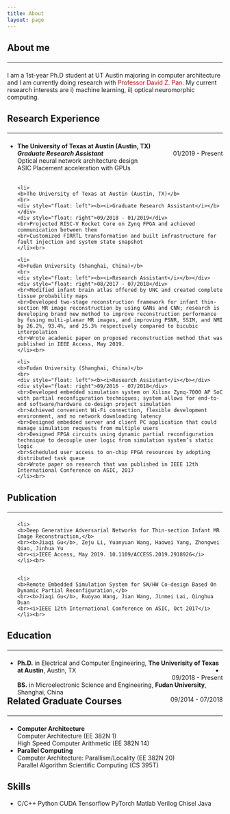 ```yaml
---
title: About
layout: page
---
```


<h2>About me<hr></h2>
<p>I am a 1st-year Ph.D student at UT Austin majoring in computer architecture and I am currently doing research with <a href="http://users.ece.utexas.edu/~dpan/" style="text-decoration : none;color: #cc0000"> Professor David Z. Pan</a>. My current research interests are i) machine learning, ii) optical neuromorphic computing.
</p>


<h2>Research Experience<hr></h2>
<ul> 
    <li>
    <b>The University of Texas at Austin (Austin, TX)</b>
    <br>
    <div style="float: left"><b><i>Graduate Research Assistant</i></b></div>
    <div style="float: right">01/2019 - Present</div>
    <br>Optical neural network architecture design
    <br>ASIC Placement acceleration with GPUs
    </li><br>
	
    <li>
    <b>The University of Texas at Austin (Austin, TX)</b>
    <br>
    <div style="float: left"><b><i>Graduate Research Assistant</i></b></div>
    <div style="float: right">09/2018 - 01/2019</div>
    <br>Projected RISC-V Rocket Core on Zynq FPGA and achieved communication between them
    <br>Customized FIRRTL transformation and built infrastructure for fault injection and system state snapshot
    </li><br>

    <li>
    <b>Fudan University (Shanghai, China)</b>
    <br>
    <div style="float: left"><b><i>Research Assistant</i></b></div>
    <div style="float: right">08/2017 - 07/2018</div>
    <br>Modified infant brain atlas offered by UNC and created complete tissue probability maps
    <br>Developed two-stage reconstruction framework for infant thin-section MR image reconstruction by using GANs and CNN; research is developing brand new method to improve reconstruction performance by fusing multi-planar MR images, and improving PSNR, SSIM, and NMI by 26.2%, 93.4%, and 25.3% respectively compared to bicubic interpolation
    <br>Wrote academic paper on proposed reconstruction method that was published in IEEE Access, May 2019.
    </li><br>

    <li>
    <b>Fudan University (Shanghai, China)</b>
    <br>
    <div style="float: left"><b><i>Research Assistant</i></b></div>
    <div style="float: right">09/2016 - 07/2018</div>
    <br>Developed embedded simulation system on Xilinx Zynq-7000 AP SoC with partial reconfiguration techniques; system allows for end-to-end software/hardware co-design project simulation
    <br>Achieved convenient Wi-Fi connection, flexible development environment, and no network downloading latency
    <br>Designed embedded server and client PC application that could manage simulation requests from multiple users
    <br>Designed FPGA circuits using dynamic partial reconfiguration technique to decouple user logic from simulation system’s static logic
    <br>Scheduled user access to on-chip FPGA resources by adopting distributed task queue
    <br>Wrote paper on research that was published in IEEE 12th International Conference on ASIC, 2017
    </li><br>
    
</ul>

<h2>Publication<hr></h2>
<ul>

    <li>
    <b>Deep Generative Adversarial Networks for Thin-section Infant MR Image Reconstruction,</b>
    <br><b>Jiaqi Gu</b>, Zeju Li, Yuanyuan Wang, Haowei Yang, Zhongwei Qiao, Jinhua Yu
    <br><i>IEEE Access, May 2019. 10.1109/ACCESS.2019.2918926</i>
    </li><br>


    <li>
    <b>Remote Embedded Simulation System for SW/HW Co-design Based On Dynamic Partial Reconfiguration,</b>
    <br><b>Jiaqi Gu</b>, Ruoyao Wang, Jian Wang, Jinmei Lai, Qinghua Duan
    <br><i>IEEE 12th International Conference on ASIC, Oct 2017</i>
    </li><br>

</ul>


<h2>Education<hr></h2>
<ul>
    <li>
    <div style="float: left"><b>Ph.D.</b> in Electrical and Computer Engineering, <b>The Univerisity of Texas at Austin</b>, Austin, TX</div>
    <div style="float: right">09/2018 - Present</div>
    </li>
    <li>
    <div style="float: left"><b>BS.</b> in Microelectronic Science and Engineering, <b>Fudan University</b>, Shanghai, China</div>
    <div style="float: right">09/2014 - 07/2018</div>
    </li>
</ul>


<h2>Related Graduate Courses<hr></h2>
<ul>
    <li><b>Computer Architecture</b><br>
    Computer Architecture (EE 382N 1) <br>
    High Speed Computer Arithmetic (EE 382N 14) <br>
    </li>
    <li><b>Parallel Computing</b><br>
    Computer Architecture: Parallism/Locality (EE 382N 20) <br>
    Parallel Algorithm Scientific Computing (CS 395T) <br>
    </li>
</ul>


<h2>Skills</h2>
<ul class="skill-list">
	<li>C/C++ Python CUDA Tensorflow PyTorch Matlab Verilog Chisel Java</li>
</ul>

